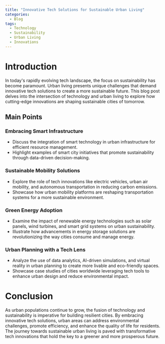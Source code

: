 ```yaml
---
title: "Innovative Tech Solutions for Sustainable Urban Living"
categories:
  - Blog
tags:
  - Technology
  - Sustainability
  - Urban Living
  - Innovations
---
```


# Introduction
In today's rapidly evolving tech landscape, the focus on sustainability has become paramount. Urban living presents unique challenges that demand innovative tech solutions to create a more sustainable future. This blog post delves into the intersection of technology and urban living to explore how cutting-edge innovations are shaping sustainable cities of tomorrow.

## Main Points
### Embracing Smart Infrastructure
- Discuss the integration of smart technology in urban infrastructure for efficient resource management.
- Highlight examples of smart city initiatives that promote sustainability through data-driven decision-making.

### Sustainable Mobility Solutions
- Explore the role of tech innovations like electric vehicles, urban air mobility, and autonomous transportation in reducing carbon emissions.
- Showcase how urban mobility platforms are reshaping transportation systems for a more sustainable environment.

### Green Energy Adoption
- Examine the impact of renewable energy technologies such as solar panels, wind turbines, and smart grid systems on urban sustainability.
- Illustrate how advancements in energy storage solutions are revolutionizing the way cities consume and manage energy.

### Urban Planning with a Tech Lens
- Analyze the use of data analytics, AI-driven simulations, and virtual reality in urban planning to create more livable and eco-friendly spaces.
- Showcase case studies of cities worldwide leveraging tech tools to enhance urban design and reduce environmental impact.

# Conclusion
As urban populations continue to grow, the fusion of technology and sustainability is imperative for building resilient cities. By embracing innovative tech solutions, urban areas can address environmental challenges, promote efficiency, and enhance the quality of life for residents. The journey towards sustainable urban living is paved with transformative tech innovations that hold the key to a greener and more prosperous future.